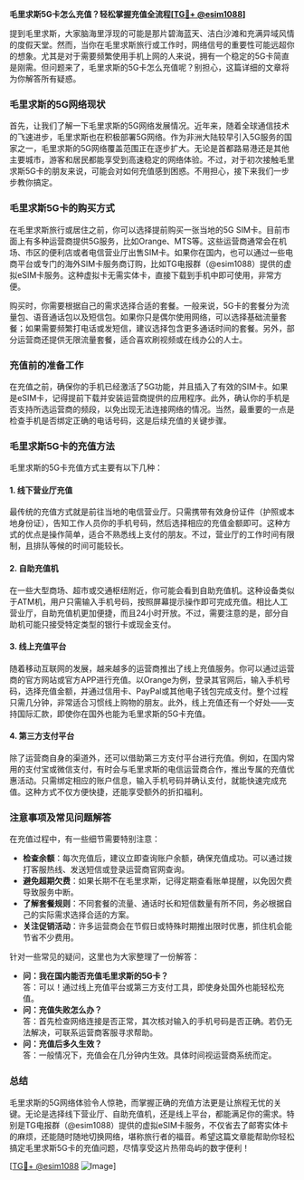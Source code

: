 **毛里求斯5G卡怎么充值？轻松掌握充值全流程[[TG💪+ @esim1088](https://t.me/s/esim1088)]**

提到毛里求斯，大家脑海里浮现的可能是那片碧海蓝天、洁白沙滩和充满异域风情的度假天堂。然而，当你在毛里求斯旅行或工作时，网络信号的重要性可能远超你的想象。尤其是对于需要频繁使用手机上网的人来说，拥有一个稳定的5G卡简直是刚需。但问题来了，毛里求斯的5G卡怎么充值呢？别担心，这篇详细的文章将为你解答所有疑惑。

### 毛里求斯的5G网络现状

首先，让我们了解一下毛里求斯的5G网络发展情况。近年来，随着全球通信技术的飞速进步，毛里求斯也在积极部署5G网络。作为非洲大陆较早引入5G服务的国家之一，毛里求斯的5G网络覆盖范围正在逐步扩大。无论是首都路易港还是其他主要城市，游客和居民都能享受到高速稳定的网络体验。不过，对于初次接触毛里求斯5G卡的朋友来说，可能会对如何充值感到困惑。不用担心，接下来我们一步步教你搞定。

### 毛里求斯5G卡的购买方式

在毛里求斯旅行或居住之前，你可以选择提前购买一张当地的5G SIM卡。目前市面上有多种运营商提供5G服务，比如Orange、MTS等。这些运营商通常会在机场、市区的便利店或者电信营业厅出售SIM卡。如果你在国内，也可以通过一些电商平台或专门的海外SIM卡服务商订购，比如TG电报群（@esim1088）提供的虚拟eSIM卡服务。这种虚拟卡无需实体卡，直接下载到手机中即可使用，非常方便。

购买时，你需要根据自己的需求选择合适的套餐。一般来说，5G卡的套餐分为流量包、语音通话包以及短信包。如果你只是偶尔使用网络，可以选择基础流量套餐；如果需要频繁打电话或发短信，建议选择包含更多通话时间的套餐。另外，部分运营商还提供无限流量套餐，适合喜欢刷视频或在线办公的人士。

### 充值前的准备工作

在充值之前，确保你的手机已经激活了5G功能，并且插入了有效的SIM卡。如果是eSIM卡，记得提前下载并安装运营商提供的应用程序。此外，确认你的手机是否支持所选运营商的频段，以免出现无法连接网络的情况。当然，最重要的一点是检查手机是否绑定正确的电话号码，这是后续充值的关键步骤。

### 毛里求斯5G卡的充值方法

毛里求斯的5G卡充值方式主要有以下几种：

#### 1. **线下营业厅充值**
最传统的充值方式就是前往当地的电信营业厅。只需携带有效身份证件（护照或本地身份证），告知工作人员你的手机号码，然后选择相应的充值金额即可。这种方式的优点是操作简单，适合不熟悉线上支付的朋友。不过，营业厅的工作时间有限制，且排队等候的时间可能较长。

#### 2. **自助充值机**
在一些大型商场、超市或交通枢纽附近，你可能会看到自助充值机。这种设备类似于ATM机，用户只需输入手机号码，按照屏幕提示操作即可完成充值。相比人工营业厅，自助充值机更加便捷，而且24小时开放。不过，需要注意的是，部分自助机可能只接受特定类型的银行卡或现金支付。

#### 3. **线上充值平台**
随着移动互联网的发展，越来越多的运营商推出了线上充值服务。你可以通过运营商的官方网站或官方APP进行充值。以Orange为例，登录其官网后，输入手机号码，选择充值金额，并通过信用卡、PayPal或其他电子钱包完成支付。整个过程只需几分钟，非常适合习惯线上购物的朋友。此外，线上充值还有一个好处——支持国际汇款，即使你在国外也能为毛里求斯的5G卡充值。

#### 4. **第三方支付平台**
除了运营商自身的渠道外，还可以借助第三方支付平台进行充值。例如，在国内常用的支付宝或微信支付，有时会与毛里求斯的电信运营商合作，推出专属的充值优惠活动。只需绑定相应的账户信息，输入手机号码并确认支付，就能快速完成充值。这种方式不仅方便快捷，还能享受额外的折扣福利。

### 注意事项及常见问题解答

在充值过程中，有一些细节需要特别注意：

- **检查余额**：每次充值后，建议立即查询账户余额，确保充值成功。可以通过拨打客服热线、发送短信或登录运营商官网查询。
- **避免超期欠费**：如果长期不在毛里求斯，记得定期查看账单提醒，以免因欠费导致服务中断。
- **了解套餐规则**：不同套餐的流量、通话时长和短信数量有所不同，务必根据自己的实际需求选择合适的方案。
- **关注促销活动**：许多运营商会在节假日或特殊时期推出限时优惠，抓住机会能节省不少费用。

针对一些常见的疑问，这里也为大家整理了一份解答：
- **问：我在国内能否充值毛里求斯的5G卡？**  
  答：可以！通过线上充值平台或第三方支付工具，即使身处国外也能轻松充值。
- **问：充值失败怎么办？**  
  答：首先检查网络连接是否正常，其次核对输入的手机号码是否正确。若仍无法解决，可联系运营商客服寻求帮助。
- **问：充值后多久生效？**  
  答：一般情况下，充值会在几分钟内生效。具体时间视运营商系统而定。

### 总结

毛里求斯的5G网络体验令人惊艳，而掌握正确的充值方法更是让旅程无忧的关键。无论是选择线下营业厅、自助充值机，还是线上平台，都能满足你的需求。特别是TG电报群（@esim1088）提供的虚拟eSIM卡服务，不仅省去了邮寄实体卡的麻烦，还能随时随地切换网络，堪称旅行者的福音。希望这篇文章能帮助你轻松搞定毛里求斯5G卡的充值问题，尽情享受这片热带岛屿的数字便利！

[[TG💪+ @esim1088](https://t.me/s/esim1088) ![Image](https://i.postimg.cc/4NQfJmqS/Snipaste-2025-05-13-00-14-12.png)]
